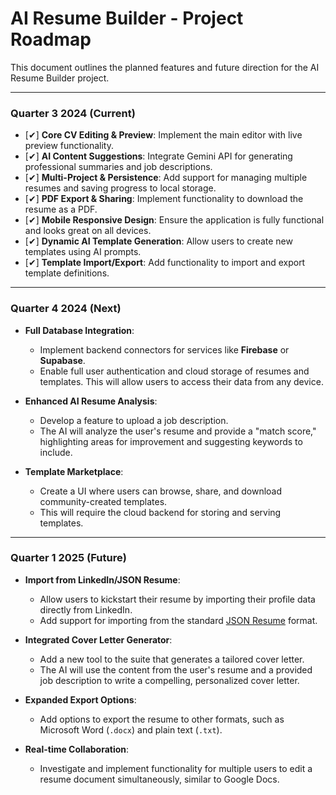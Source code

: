 # AI Resume Builder - Project Roadmap

This document outlines the planned features and future direction for the AI Resume Builder project.

---

### **Quarter 3 2024 (Current)**

-   [✔] **Core CV Editing & Preview**: Implement the main editor with live preview functionality.
-   [✔] **AI Content Suggestions**: Integrate Gemini API for generating professional summaries and job descriptions.
-   [✔] **Multi-Project & Persistence**: Add support for managing multiple resumes and saving progress to local storage.
-   [✔] **PDF Export & Sharing**: Implement functionality to download the resume as a PDF.
-   [✔] **Mobile Responsive Design**: Ensure the application is fully functional and looks great on all devices.
-   [✔] **Dynamic AI Template Generation**: Allow users to create new templates using AI prompts.
-   [✔] **Template Import/Export**: Add functionality to import and export template definitions.

---

### **Quarter 4 2024 (Next)**

-   **Full Database Integration**:
    -   Implement backend connectors for services like **Firebase** or **Supabase**.
    -   Enable full user authentication and cloud storage of resumes and templates. This will allow users to access their data from any device.

-   **Enhanced AI Resume Analysis**:
    -   Develop a feature to upload a job description.
    -   The AI will analyze the user's resume and provide a "match score," highlighting areas for improvement and suggesting keywords to include.

-   **Template Marketplace**:
    -   Create a UI where users can browse, share, and download community-created templates.
    -   This will require the cloud backend for storing and serving templates.

---

### **Quarter 1 2025 (Future)**

-   **Import from LinkedIn/JSON Resume**:
    -   Allow users to kickstart their resume by importing their profile data directly from LinkedIn.
    -   Add support for importing from the standard [JSON Resume](https://jsonresume.org/) format.

-   **Integrated Cover Letter Generator**:
    -   Add a new tool to the suite that generates a tailored cover letter.
    -   The AI will use the content from the user's resume and a provided job description to write a compelling, personalized cover letter.

-   **Expanded Export Options**:
    -   Add options to export the resume to other formats, such as Microsoft Word (`.docx`) and plain text (`.txt`).

-   **Real-time Collaboration**:
    -   Investigate and implement functionality for multiple users to edit a resume document simultaneously, similar to Google Docs.
